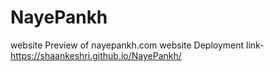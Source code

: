 # NayePankh
website Preview of nayepankh.com
website Deployment link- https://shaankeshri.github.io/NayePankh/
